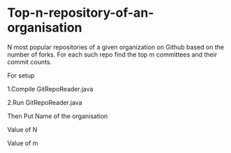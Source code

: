 # Top-n-repository-of-an-organisation
N most popular repositories of a given organization on Github based on the number of forks. For each such repo find the top m committees and their commit counts. 

For setup

1.Compile GitRepoReader.java

2.Run GitRepoReader.java

Then
Put Name of the organisation

Value of N

Value of m
